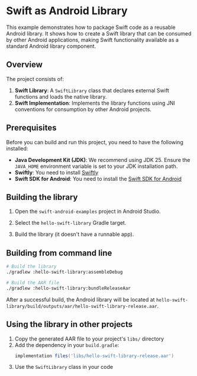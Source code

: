 # Swift as Android Library

This example demonstrates how to package Swift code as a reusable Android library. It shows how to create a Swift library that can be consumed by other Android applications, making Swift functionality available as a standard Android library component.

## Overview

The project consists of:

1. **Swift Library**: A `SwiftLibrary` class that declares external Swift functions and loads the native library.
2. **Swift Implementation**: Implements the library functions using JNI conventions for consumption by other Android projects.

## Prerequisites

Before you can build and run this project, you need to have the following installed:

* **Java Development Kit (JDK)**: We recommend using JDK 25. Ensure the `JAVA_HOME` environment variable is set to your JDK installation path.
* **Swiftly**: You need to install [Swiftly](https://www.swift.org/install/)
* **Swift SDK for Android**: You need to install the [Swift SDK for Android](https://swift.org/install)

## Building the library

1. Open the `swift-android-examples` project in Android Studio.

2. Select the `hello-swift-library` Gradle target.

3. Build the library (it doesn't have a runnable app).

## Building from command line

```bash
# Build the library
./gradlew :hello-swift-library:assembleDebug

# Build the AAR file
./gradlew :hello-swift-library:bundleReleaseAar
```

After a successful build, the Android library will be located at `hello-swift-library/build/outputs/aar/hello-swift-library-release.aar`.

## Using the library in other projects

1. Copy the generated AAR file to your project's `libs/` directory
2. Add the dependency in your `build.gradle`:
   ```gradle
   implementation files('libs/hello-swift-library-release.aar')
   ```
3. Use the `SwiftLibrary` class in your code
